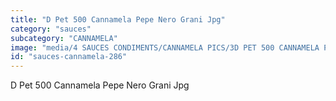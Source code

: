 ```yaml
---
title: "D Pet 500 Cannamela Pepe Nero Grani Jpg"
category: "sauces"
subcategory: "CANNAMELA"
image: "media/4 SAUCES CONDIMENTS/CANNAMELA PICS/3D PET 500 CANNAMELA PEPE NERO GRANI_jpg.jpg"
id: "sauces-cannamela-286"
---
```


D Pet 500 Cannamela Pepe Nero Grani Jpg
